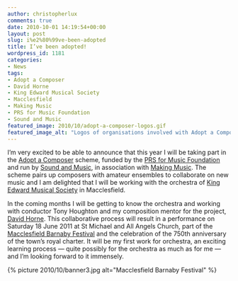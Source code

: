 ```yaml
---
author: christopherlux
comments: true
date: 2010-10-01 14:19:54+00:00
layout: post
slug: i%e2%80%99ve-been-adopted
title: I’ve been adopted!
wordpress_id: 1181
categories:
- News
tags:
- Adopt a Composer
- David Horne
- King Edward Musical Society
- Macclesfield
- Making Music
- PRS for Music Foundation
- Sound and Music
featured_image: 2010/10/adopt-a-composer-logos.gif
featured_image_alt: "Logos of organisations involved with Adopt a Composer: Sound and Music, PRS for Music Foundation, Making Music and King Edward Musical Society."
---
```


I’m very excited to be able to announce that this year I will be taking part in the [Adopt a Composer](http://www.adoptacomposer.org/) scheme, funded by the [PRS for Music Foundation](http://www.prsformusicfoundation.com/) and run by [Sound and Music](http://www.soundandmusic.org/), in association with [Making Music](http://www.makingmusic.org.uk/). The scheme pairs up composers with amateur ensembles to collaborate on new music and I am delighted that I will be working with the orchestra of [King Edward Musical Society](http://www.kems.org.uk/) in Macclesfield.

In the coming months I will be getting to know the orchestra and working with conductor Tony Houghton and my composition mentor for the project, [David Horne](http://www.davidhorne.net/). This collaborative process will result in a performance on Saturday 18 June 2011 at St Michael and All Angels Church, part of the [Macclesfield Barnaby Festival](http://www.barnabyfestival.org.uk/) and the celebration of the 750th anniversary of the town’s royal charter. It will be my first work for orchestra, an exciting learning process — quite possibly for the orchestra as much as for me — and I’m looking forward to it immensely.

{% picture 2010/10/banner3.jpg alt="Macclesfield Barnaby Festival" %}

